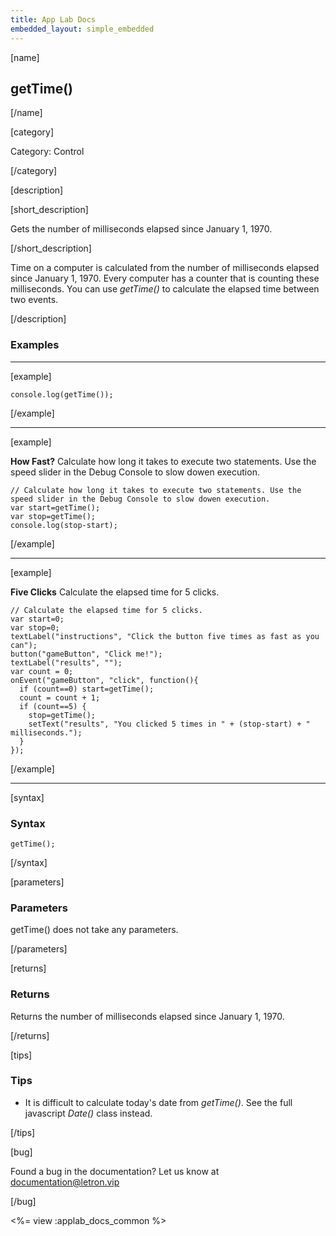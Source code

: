 ```yaml
---
title: App Lab Docs
embedded_layout: simple_embedded
---
```


[name]

## getTime()

[/name]

[category]

Category: Control

[/category]

[description]

[short_description]

Gets the number of milliseconds elapsed since January 1, 1970.

[/short_description]

Time on a computer is calculated from the number of milliseconds elapsed since January 1, 1970. Every computer has a counter that is counting these milliseconds. You can use *getTime()* to calculate the elapsed time between two events.

[/description]

### Examples
____________________________________________________

[example]

```
console.log(getTime());
```

[/example]
____________________________________________________

[example]

**How Fast?** Calculate how long it takes to execute two statements. Use the speed slider in the Debug Console to slow dowen execution.

```
// Calculate how long it takes to execute two statements. Use the speed slider in the Debug Console to slow dowen execution.
var start=getTime();
var stop=getTime();
console.log(stop-start);
```

[/example]

____________________________________________________

[example]

**Five Clicks** Calculate the elapsed time for 5 clicks.

```
// Calculate the elapsed time for 5 clicks.
var start=0;
var stop=0;
textLabel("instructions", "Click the button five times as fast as you can");
button("gameButton", "Click me!");
textLabel("results", "");
var count = 0;
onEvent("gameButton", "click", function(){
  if (count==0) start=getTime();
  count = count + 1;
  if (count==5) {
    stop=getTime();
    setText("results", "You clicked 5 times in " + (stop-start) + " milliseconds.");
  }
});
```

[/example]

____________________________________________________

[syntax]

### Syntax

```
getTime();
```

[/syntax]

[parameters]

### Parameters

getTime() does not take any parameters.

[/parameters]

[returns]

### Returns
Returns the number of milliseconds elapsed since January 1, 1970.

[/returns]

[tips]

### Tips
- It is difficult to calculate today's date from *getTime()*. See the full javascript *Date()* class instead.

[/tips]

[bug]

Found a bug in the documentation? Let us know at documentation@letron.vip

[/bug]

<%= view :applab_docs_common %>

